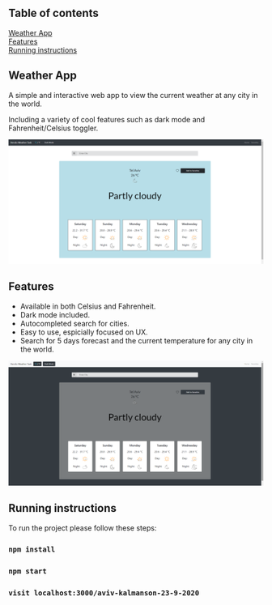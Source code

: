 ## Table of contents
[Weather App](#weatherApp)  
[Features](#features)  
[Running instructions](#run)  

## Weather App
A simple and interactive web app to view the current weather at any city in the world. 

Including a variety of cool features such as dark mode and Fahrenheit/Celsius toggler.

![Light Screen](https://raw.githubusercontent.com/avivkal/aviv-kalmanson-23-9-2020/master/Images/lightScreen.png)

<a name="weatherApp"/>

## Features
* Available in both Celsius and Fahrenheit.
* Dark mode included.
* Autocompleted search for cities.
* Easy to use, espicially focused on UX.
* Search for 5 days forecast and the current temperature for any city in the world.

![Dark Screen](https://raw.githubusercontent.com/avivkal/aviv-kalmanson-23-9-2020/master/Images/darkScreen.png)
<a name="features"/>

## Running instructions
To run the project please follow these steps:

### `npm install`

### `npm start`

### `visit localhost:3000/aviv-kalmanson-23-9-2020`
<a name="run"/>
